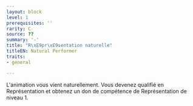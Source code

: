 ```yaml
---
layout: block
level: 1
prerequisites: ''
rarity: C
source: ??
summary: '-'
title: "R\xE9pr\xE9sentation naturelle"
titleEN: Natural Performer
traits:
- general

---
```


<p><span id="ctl00_MainContent_DetailedOutput">L'animation vous vient naturellement. Vous devenez qualifié en Représentation et obtenez un don de compétence de Représentation de niveau 1.&nbsp;</span></p>
